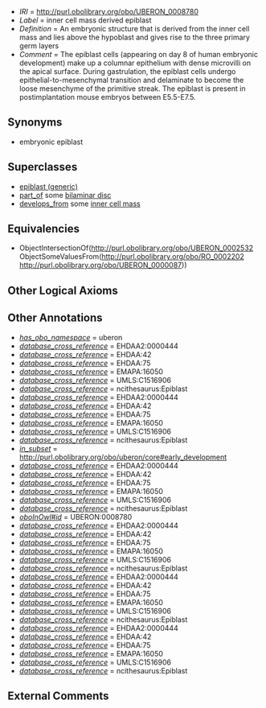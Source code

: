  * *IRI* = http://purl.obolibrary.org/obo/UBERON_0008780
 * *Label* = inner cell mass derived epiblast
 * *Definition* = An embryonic structure that is derived from the inner cell mass and lies above the hypoblast and gives rise to the three primary germ layers
 * *Comment* = The epiblast cells (appearing on day 8 of human embryonic development) make up a columnar epithelium with dense microvilli on the apical surface. During gastrulation, the epiblast cells undergo epithelial-to-mesenchymal transition and delaminate to become the loose mesenchyme of the primitive streak. The epiblast is present in postimplantation mouse embryos between E5.5-E7.5.

## Synonyms

 * embryonic epiblast

## Superclasses

 * [epiblast (generic)](../../UBERON/32/UBERON_0002532.md)
 * [part_of](../../BFO/50/BFO_0000050.md) some [bilaminar disc](../../UBERON/91/UBERON_0000091.md)
 * [develops_from](../../RO/02/RO_0002202.md) some [inner cell mass](../../UBERON/87/UBERON_0000087.md)

## Equivalencies

 * ObjectIntersectionOf(<http://purl.obolibrary.org/obo/UBERON_0002532> ObjectSomeValuesFrom(<http://purl.obolibrary.org/obo/RO_0002202> <http://purl.obolibrary.org/obo/UBERON_0000087>))

## Other Logical Axioms


## Other Annotations

 * *[has_obo_namespace](../../ce/oboInOwl#hasOBONamespace.md)* = uberon
 * *[database_cross_reference](../../ef/oboInOwl#hasDbXref.md)* = EHDAA2:0000444
 * *[database_cross_reference](../../ef/oboInOwl#hasDbXref.md)* = EHDAA:42
 * *[database_cross_reference](../../ef/oboInOwl#hasDbXref.md)* = EHDAA:75
 * *[database_cross_reference](../../ef/oboInOwl#hasDbXref.md)* = EMAPA:16050
 * *[database_cross_reference](../../ef/oboInOwl#hasDbXref.md)* = UMLS:C1516906
 * *[database_cross_reference](../../ef/oboInOwl#hasDbXref.md)* = ncithesaurus:Epiblast
 * *[database_cross_reference](../../ef/oboInOwl#hasDbXref.md)* = EHDAA2:0000444
 * *[database_cross_reference](../../ef/oboInOwl#hasDbXref.md)* = EHDAA:42
 * *[database_cross_reference](../../ef/oboInOwl#hasDbXref.md)* = EHDAA:75
 * *[database_cross_reference](../../ef/oboInOwl#hasDbXref.md)* = EMAPA:16050
 * *[database_cross_reference](../../ef/oboInOwl#hasDbXref.md)* = UMLS:C1516906
 * *[database_cross_reference](../../ef/oboInOwl#hasDbXref.md)* = ncithesaurus:Epiblast
 * *[in_subset](../../et/oboInOwl#inSubset.md)* = http://purl.obolibrary.org/obo/uberon/core#early_development
 * *[database_cross_reference](../../ef/oboInOwl#hasDbXref.md)* = EHDAA2:0000444
 * *[database_cross_reference](../../ef/oboInOwl#hasDbXref.md)* = EHDAA:42
 * *[database_cross_reference](../../ef/oboInOwl#hasDbXref.md)* = EHDAA:75
 * *[database_cross_reference](../../ef/oboInOwl#hasDbXref.md)* = EMAPA:16050
 * *[database_cross_reference](../../ef/oboInOwl#hasDbXref.md)* = UMLS:C1516906
 * *[database_cross_reference](../../ef/oboInOwl#hasDbXref.md)* = ncithesaurus:Epiblast
 * *[oboInOwl#id](../../id/oboInOwl#id.md)* = UBERON:0008780
 * *[database_cross_reference](../../ef/oboInOwl#hasDbXref.md)* = EHDAA2:0000444
 * *[database_cross_reference](../../ef/oboInOwl#hasDbXref.md)* = EHDAA:42
 * *[database_cross_reference](../../ef/oboInOwl#hasDbXref.md)* = EHDAA:75
 * *[database_cross_reference](../../ef/oboInOwl#hasDbXref.md)* = EMAPA:16050
 * *[database_cross_reference](../../ef/oboInOwl#hasDbXref.md)* = UMLS:C1516906
 * *[database_cross_reference](../../ef/oboInOwl#hasDbXref.md)* = ncithesaurus:Epiblast
 * *[database_cross_reference](../../ef/oboInOwl#hasDbXref.md)* = EHDAA2:0000444
 * *[database_cross_reference](../../ef/oboInOwl#hasDbXref.md)* = EHDAA:42
 * *[database_cross_reference](../../ef/oboInOwl#hasDbXref.md)* = EHDAA:75
 * *[database_cross_reference](../../ef/oboInOwl#hasDbXref.md)* = EMAPA:16050
 * *[database_cross_reference](../../ef/oboInOwl#hasDbXref.md)* = UMLS:C1516906
 * *[database_cross_reference](../../ef/oboInOwl#hasDbXref.md)* = ncithesaurus:Epiblast
 * *[database_cross_reference](../../ef/oboInOwl#hasDbXref.md)* = EHDAA2:0000444
 * *[database_cross_reference](../../ef/oboInOwl#hasDbXref.md)* = EHDAA:42
 * *[database_cross_reference](../../ef/oboInOwl#hasDbXref.md)* = EHDAA:75
 * *[database_cross_reference](../../ef/oboInOwl#hasDbXref.md)* = EMAPA:16050
 * *[database_cross_reference](../../ef/oboInOwl#hasDbXref.md)* = UMLS:C1516906
 * *[database_cross_reference](../../ef/oboInOwl#hasDbXref.md)* = ncithesaurus:Epiblast

## External Comments

